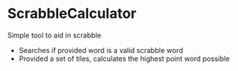 # ScrabbleCalculator
Simple tool to aid in scrabble
- Searches if provided word is a valid scrabble word
- Provided a set of tiles, calculates the highest point word possible
